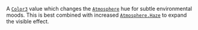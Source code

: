 A [`Color3`](https://create.roblox.com/docs/reference/engine/datatypes/Color3) value which changes the [`Atmosphere`](https://create.roblox.com/docs/reference/engine/classes/Atmosphere) hue for
subtle environmental moods. This is best combined with increased
[`Atmosphere.Haze`](https://create.roblox.com/docs/reference/engine/classes/Atmosphere#Haze) to expand the visible effect.